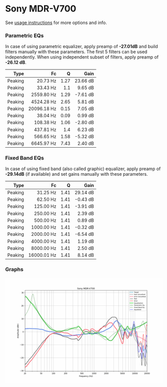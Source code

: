 # Sony MDR-V700
See [usage instructions](https://github.com/jaakkopasanen/AutoEq#usage) for more options and info.

### Parametric EQs
In case of using parametric equalizer, apply preamp of **-27.01dB** and build filters manually
with these parameters. The first 5 filters can be used independently.
When using independent subset of filters, apply preamp of **-26.12 dB**.

| Type    | Fc          |    Q | Gain     |
|--------:|------------:|-----:|---------:|
| Peaking | 20.73 Hz    | 1.27 | 23.66 dB |
| Peaking | 33.43 Hz    | 1.1  | 9.65 dB  |
| Peaking | 2559.80 Hz  | 1.29 | -7.61 dB |
| Peaking | 4524.28 Hz  | 2.65 | 5.81 dB  |
| Peaking | 20096.18 Hz | 0.15 | 7.05 dB  |
| Peaking | 38.04 Hz    | 0.09 | 0.99 dB  |
| Peaking | 108.38 Hz   | 1.06 | -2.80 dB |
| Peaking | 437.81 Hz   | 1.4  | 6.23 dB  |
| Peaking | 566.65 Hz   | 1.58 | -5.32 dB |
| Peaking | 6645.97 Hz  | 7.43 | 2.40 dB  |

### Fixed Band EQs
In case of using fixed band (also called graphic) equalizer, apply preamp of **-29.14dB**
(if available) and set gains manually with these parameters.

| Type    | Fc          |    Q | Gain     |
|--------:|------------:|-----:|---------:|
| Peaking | 31.25 Hz    | 1.41 | 29.14 dB |
| Peaking | 62.50 Hz    | 1.41 | -0.43 dB |
| Peaking | 125.00 Hz   | 1.41 | -3.91 dB |
| Peaking | 250.00 Hz   | 1.41 | 2.39 dB  |
| Peaking | 500.00 Hz   | 1.41 | 0.89 dB  |
| Peaking | 1000.00 Hz  | 1.41 | -0.32 dB |
| Peaking | 2000.00 Hz  | 1.41 | -6.54 dB |
| Peaking | 4000.00 Hz  | 1.41 | 1.19 dB  |
| Peaking | 8000.00 Hz  | 1.41 | 2.50 dB  |
| Peaking | 16000.01 Hz | 1.41 | 8.14 dB  |

### Graphs
![](./Sony%20MDR-V700.png)